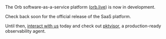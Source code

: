 The Orb software-as-a-service platform ([orb.live](http://orb.live)) is now in development. 

Check back soon for the official release of the SaaS platform.

Until then, [interact with us](https://getorb.io/contact/) today and check out [pktvisor](https://pktvisor.dev/), a production-ready observability agent.